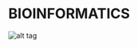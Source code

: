 # BIOINFORMATICS

![alt tag](https://cdn.biotecnika.org/wp-content/uploads/2019/04/Bioinformatics-Career-Scope-Job-Prospects-Analysis.jpg)
